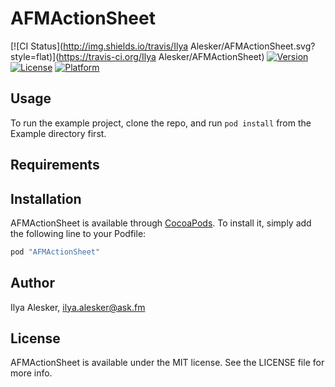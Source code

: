 # AFMActionSheet

[![CI Status](http://img.shields.io/travis/Ilya Alesker/AFMActionSheet.svg?style=flat)](https://travis-ci.org/Ilya Alesker/AFMActionSheet)
[![Version](https://img.shields.io/cocoapods/v/AFMActionSheet.svg?style=flat)](http://cocoapods.org/pods/AFMActionSheet)
[![License](https://img.shields.io/cocoapods/l/AFMActionSheet.svg?style=flat)](http://cocoapods.org/pods/AFMActionSheet)
[![Platform](https://img.shields.io/cocoapods/p/AFMActionSheet.svg?style=flat)](http://cocoapods.org/pods/AFMActionSheet)

## Usage

To run the example project, clone the repo, and run `pod install` from the Example directory first.

## Requirements

## Installation

AFMActionSheet is available through [CocoaPods](http://cocoapods.org). To install
it, simply add the following line to your Podfile:

```ruby
pod "AFMActionSheet"
```

## Author

Ilya Alesker, ilya.alesker@ask.fm

## License

AFMActionSheet is available under the MIT license. See the LICENSE file for more info.
